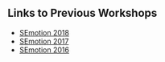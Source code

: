 <!-- -*- mode: Markdown; fill-column: 80; indent-tabs-mode: nil; -*- -->

## Links to Previous Workshops

* [SEmotion 2018](http://collab.di.uniba.it/semotion/)
* [SEmotion 2017](http://collab.di.uniba.it/semotion17/)
* [SEmotion 2016](http://collab.di.uniba.it/semotion16/)
